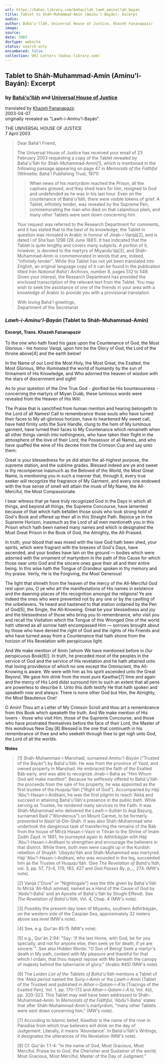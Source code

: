 ```yaml
---
url: https://bahai-library.com/bahaullah_lawh_aminullah_bayan
title: Tablet to Sháh-Muhammad-Amín (Amínu'l-Bayán): Excerpt
audio: 
author: Bahá'u'lláh, Universal House of Justice, Khazeh Fananapazir
image: 
source: 
date: 2003
doctype: website
status: search-only
encumbered: false
collection: UHJ Letters (bahai-library.com)
---
```



## Tablet to Sháh-Muhammad-Amín (Amínu'l-Bayán): Excerpt

### by [Bahá'u'lláh](https://bahai-library.com/author/Bahá'u'lláh) and [Universal House of Justice](https://bahai-library.com/author/Universal%20House%20of%20Justice)

translated by [Khazeh Fananapazir](https://bahai-library.com/author/Khazeh%20Fananapazir).  
2003-04-07  
originally revealed as "Lawh-i-Amínu'l-Bayán".


THE UNIVERSAL HOUSE OF JUSTICE  
7 April 2003  
  

> Dear Bahá'í Friend,  
>   
> The Universal House of Justice has received your email of 23 February 2003 requesting a copy of the Tablet revealed by Bahá'u'lláh for Sháh-Muhammad-Amin\[1\], which is mentioned in the following passage appearing on page 47 in _Memorials of the Faithful_ (Wilmette: Bahá'í Publishing Trust, 1971):  
>   
> 
> > When news of his martyrdom reached the Prison, all the captives grieved, and they shed tears for him, resigned to God and undefended as he was in his last hour. Even on the countenance of Bahá'u'lláh, there were visible tokens of grief. A Tablet, infinitely tender, was revealed by the Supreme Pen, commemorating the man who died on that calamitous plain, and many other Tablets were sent down concerning him.
> 
>   
> Your request was referred to the Research Department for comments, and it has stated that to the best of its knowledge, the Tablet in question was revealed in Arabic in honour of Jinab-i-Varqá\[2\], and is dated I of Sha'ban 1298 (28 June 1881). It has indicated that the Tablet is quite lengthy and covers many subjects. A portion of it, however, is devoted to the martyrs of Miyandu'da\[3\], and Sháh-Muhammad-Amín is commemorated in words that are, indeed, "infinitely tender". While this Tablet has not yet been translated into English, an original language copy of it can be found in the publication titled _Irán National Bahá'í Archives_, number 8, pages 512 to 549. Given your interest, the Research Department has provided the enclosed transcription of the relevant text from the Tablet. You may wish to seek the assistance of one of the friends in your area with a knowledge of Arabic to provide you with a provisional translation.  
>   
> With loving Bahá'í greetings,  
> Department of the Secretariat  
> 

### _Lawh-i-Amínu'l-Bayán_ (Tablet to Sháh-Muhammad-Amín) 

#### Excerpt, Trans. Khazeh Fananapazir 

To the one who hath fixed his gaze upon the Countenance of God, the Most Glorious - his honour Varqá, upon him be the Glory of God, the Lord of the throne above\[4\] and the earth below!  
  
In the Name of our Lord the Most Holy, the Most Great, the Exalted, the Most Glorious, Who illuminated the world of humanity by the sun of firmament of His Knowledge, and Who adorned the heaven of wisdom with the stars of discernment and sight!  
  
As to your question of the One True God - glorified be His bounteousness - concerning the martyrs of Miyan Duáb, these luminous words were revealed from the Heaven of His Will:  
  
The Praise that is sanctified from human mention and hearing belongeth to the Lord of all Names! Call to remembrance those souls who have turned their faces to My all-glorious horizon, have to hearkened My sweet call, have held firmly unto the Sure Handle, clung to the hem of My luminous garment, have turned their faces to My Countenance which remaineth when all other things vanish into nothingness, who have taken their flight in the atmosphere of the love of their Lord, the Possessor of all Names, and who have quaffed the wine of His decree from the Crimson Cup and say unto them:  
  
Great is your blessedness for ye did attain the all-highest purpose, the supreme station, and the sublime grades. Blessed indeed are ye and sweet is thy recompense inasmuch as the Beloved of the World, the Most Great Name, is mentioning you in such a manner that, through it, every true seeker will recognize the fragrance of My Garment, and every one endowed with the true sense of smell will attain the musk of My Name, the All-Merciful, the Most Compassionate.  
  
I bear witness that ye have truly recognized God in the Days in which all things, and beyond all things, the Supreme Concourse, have lamented because of that which hath befallen those souls who took strong hold of God's Book and offered up their all in this Straight Path. Rejoice ye in the Supreme Horizon, inasmuch as the Lord of all men mentioneth you in this Prison which hath been named many names and which is designated the Most Great Prison in the Book of God, the Almighty, the All-Praised.  
  
In truth, your blood that was mixed with the love God hath been shed, your spirits, which were fragrant with the breezes of God's Days, have ascended, and your bodies have lain on the ground — bodies which were adorned with the ornament of martyrdom in the path of this Cause for which those near unto God and the sincere ones gave their all and their entire being. In this wise hath the Tongue of Grandeur spoken in thy memory and thy praise. Verily, He is the Forgiving, the Most Generous!  
  
The light that shineth from the heaven of the mercy of the All-Merciful God rest upon you, O ye who art the manifestations of His names in existence and the dawning-places of His recognition amongst the religions! Ye are indeed the ones who were prevented not by any one or by the cavilling of the unbelievers. Ye heard and hastened to that station ordained by the Pen of God\[5\], the Single, the All-Knowing. Great be your blessedness and joy and the blessedness of those who bring you to remembrance, who visit you and recall the Visitation which the Tongue of this Wronged One of the world hath uttered as all sorrow hath encompassed Him — sorrows brought about by those who have denied the right of God and the rights of His Friends and who have turned away from a Countenance that hath shone from the horizon of His Revelation with perspicuous light.  
  
And We make mention of Amín \[whom We have mentioned before in Our perspicuous Book\[6\]\]. In truth, he preceded most of the peoples in the service of God and the service of His revelation and he hath attained unto that loving providence of which no one except the Omniscient, the All-Knowing is aware. We were with him as his spirit ascended unto the Great Beyond. We gave him drink from the most pure Kawthar\[7\] time and again and the mercy of His Lord didst surround him to such an extent that all pens are powerless to describe it. Unto this doth testify He that hath spoken and speaketh now and always: There is none other God but Him, the Almighty, the Most Beauteous One!  
  
O Amín! Thou art a Letter of My Crimson Scroll and thou art a remembrance from this Book which speaketh the truth. And We make mention of His lovers - those who visit Him, those of the Supreme Concourse, and those who have prostrated themselves before the face of their Lord, the Master of this wondrous New Day.\[8\] Blessed is the one that continueth in his remembrance of thee and who seeketh through thee to get nigh unto God, the Lord of all the worlds.

**Notes**

> \[1\] Sháh-Muhammad-i-Manshadí, surnamed _Amínu'l-Bayán_ ("Trusted of the Bayán") by Bahá'u'lláh. He was from the province of Yazd, and owned property in Manshad. He embraced the faith of the Exalted Báb early, and was able to recognize Jinab-i-Bahá as "Him Whom God will make manifest". Because he selflessly offered to Bahá'u'lláh the proceeds from the sale of his property, he was appointed as the first trustee of the Huququ'lláh ("Right of God"). Accompanied by Hájí 'Abu'l-Hasan-i-Ardikaní, he was the first pilgrim to reach 'Akká and succeed in attaining Bahá'u'lláh's presence in the public bath. While serving as Trustee, he rendered many services to the Faith. It was Sháh-Muhammad who delivered the _Lawh-i-Sultán_ to Aqá Bazurg, surnamed Badí ("Wonderous") on Mount Carmel, to be formerly presented to Nasir'id-Dín-Sháh. It was also Sháh-Muhammad who undertook the dangerous task of transferring the remains of the Báb from the house of Mírzá Hasan-i-Vazir in Tihrán to the Shrine of Imám Zadih Zayd. In 1881, he journeyed again to Adhirbáyján with Hájí 'Abu'l-Hasan-i-Ardikaní to strengthen and encourage the believers in that district. While there, both men were caught up in the Kurdish rebellion of Shaykh 'Ubaydu'lláh and Sháh-Muhammad was martyred. Hájí 'Abu'l-Hasan-i-Ardikaní, who was wounded in the leg, succeeded him as the Trustee of Huququ'lláh. (See _The Revelation of Bahá'u'lláh_, vol. 3, pp. 57, 73-6, 179, 183, 427 and _God Passes By_, p_._ 274\. (MW's note).  
>   
> \[2\] Varqá ("Dove" or "Nightingale") was the title given by Bahá'u'lláh to Mírzá 'Alí-Muh ammad, named as a Hand of the Cause of God by 'Abdu'l-Bahá' and an Apostle of Bahá'u'lláh by Shoghi Effendi. See _The Revelation of Bahá'u'lláh,_ Vol. 4, Chap. 4 (MW's note).  
>   
> \[3\] Possibly the present-day town of Miyanku, southern Adhirbáyján, on the western side of the Caspian Sea, approximately 32 meters above sea level (MW's note).  
>   
> \[4\] See, e.g. Qur'án 85:15 (MW's note).  
>   
> \[5\] e.g., Qur'án 2:94: "Say: 'If the last Home, with God, be for you specially, and not for anyone else, then seek ye for death, if ye are sincere.'". See also Hidden Words: "O Son of Being! Seek a martyr's death in My path, content with My pleasure and thankful for that which I ordain, that thou mayest repose with Me beneath the canopy of majesty behind the tabernacle of glory." (Arabic #45) (MW's note).  
>   
> \[6\] The _Leiden List of the Tablets of Bahá'u'lláh_ mentions a Tablet of the 'Akká period named the _Súriy-i-Amín_ or the _Lawh-i-Amín_ (Tablet of the Trustee) and published in _Athar-i-Qalam-i-A'la_ \[Tracings of the Exalted Pen\], Vol. 1. pp. 170-173 and _Athar-i-Qalam-i-A´la_, Vol. 4(i), pp. 320-323. This Tablet may well have been addressed to Sháh-Muhammad-Amín. In _Memorials of the Faithful_, 'Abdu'l-Bahá' states that after Sháh-Muhammad-Amín's martyrdom, "many other Tablets were sent down concerning him." (MW's note).  
>   
> \[7\] According to Islamic belief, _Kawthár_ is the name of the river in Paradise from which true believers will drink on the day of Judgement. Literally, it means 'Abundance'. In Bahá'u'lláh's Writings, it designates the utterances of His Revelation (MW's note).  
>   
> \[8\] Cf. Qur'án 1:1-4: "In the name of God, Most Gracious, Most Merciful. Praise be to God, the Cherisher and Sustainer of the world; Most Gracious, Most Merciful; Master of the Day of Judgment."